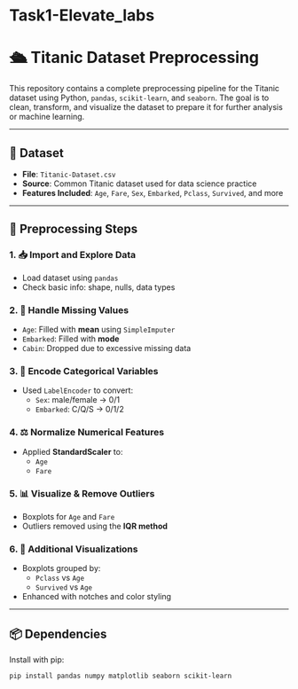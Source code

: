 # Task1-Elevate_labs
# 🛳️ Titanic Dataset Preprocessing

This repository contains a complete preprocessing pipeline for the Titanic dataset using Python, `pandas`, `scikit-learn`, and `seaborn`. The goal is to clean, transform, and visualize the dataset to prepare it for further analysis or machine learning.

---

## 📂 Dataset

- **File**: `Titanic-Dataset.csv`
- **Source**: Common Titanic dataset used for data science practice
- **Features Included**: `Age`, `Fare`, `Sex`, `Embarked`, `Pclass`, `Survived`, and more

---

## 🔧 Preprocessing Steps

### 1. 📥 Import and Explore Data
- Load dataset using `pandas`
- Check basic info: shape, nulls, data types

### 2. 🧹 Handle Missing Values
- `Age`: Filled with **mean** using `SimpleImputer`
- `Embarked`: Filled with **mode**
- `Cabin`: Dropped due to excessive missing data

### 3. 🔢 Encode Categorical Variables
- Used `LabelEncoder` to convert:
  - `Sex`: male/female → 0/1
  - `Embarked`: C/Q/S → 0/1/2

### 4. ⚖️ Normalize Numerical Features
- Applied **StandardScaler** to:
  - `Age`
  - `Fare`

### 5. 📊 Visualize & Remove Outliers
- Boxplots for `Age` and `Fare`
- Outliers removed using the **IQR method**

### 6. 🧪 Additional Visualizations
- Boxplots grouped by:
  - `Pclass` vs `Age`
  - `Survived` vs `Age`
- Enhanced with notches and color styling

---

## 📦 Dependencies

Install with pip:

```bash
pip install pandas numpy matplotlib seaborn scikit-learn
